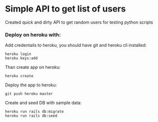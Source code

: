 # Simple API to get list of users

Created quick and dirty API to get random users for testing python scripts

### Deploy on heroku with:

Add credentails to heroku, you should have git and heroku cli installed:

```
heroku login
heroku keys:add
```
Than create app on heroku:
```
heroku create
```
Deploy the app to heroku:
```
git push heroku master
```
Create and seed DB with sample data:
```
heroku run rails db:migrate
heroku run rails db:seed
```